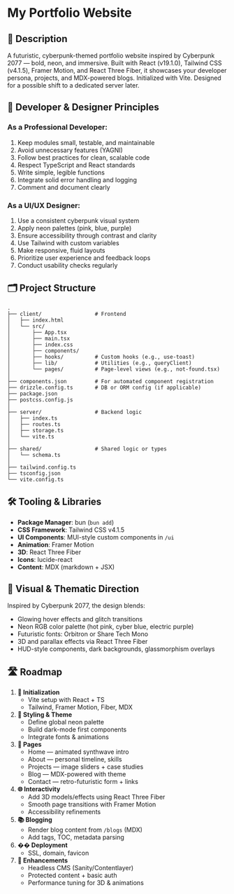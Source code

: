 # My Portfolio Website

## 🧾 Description

A futuristic, cyberpunk-themed portfolio website inspired by Cyberpunk 2077 — bold, neon, and immersive. Built with React (v19.1.0), Tailwind CSS (v4.1.5), Framer Motion, and React Three Fiber, it showcases your developer persona, projects, and MDX-powered blogs. Initialized with Vite. Designed for a possible shift to a dedicated server later.

## 🧱 Developer & Designer Principles

### As a Professional Developer:

1.  Keep modules small, testable, and maintainable
2.  Avoid unnecessary features (YAGNI)
3.  Follow best practices for clean, scalable code
4.  Respect TypeScript and React standards
5.  Write simple, legible functions
6.  Integrate solid error handling and logging
7.  Comment and document clearly

### As a UI/UX Designer:

1.  Use a consistent cyberpunk visual system
2.  Apply neon palettes (pink, blue, purple)
3.  Ensure accessibility through contrast and clarity
4.  Use Tailwind with custom variables
5.  Make responsive, fluid layouts
6.  Prioritize user experience and feedback loops
7.  Conduct usability checks regularly

## 🗂 Project Structure

```
.
├── client/                 # Frontend
│   ├── index.html
│   └── src/
│       ├── App.tsx
│       ├── main.tsx
│       ├── index.css
│       ├── components/
│       ├── hooks/          # Custom hooks (e.g., use-toast)
│       ├── lib/            # Utilities (e.g., queryClient)
│       └── pages/          # Page-level views (e.g., not-found.tsx)
│
├── components.json         # For automated component registration
├── drizzle.config.ts       # DB or ORM config (if applicable)
├── package.json
├── postcss.config.js
│
├── server/                 # Backend logic
│   ├── index.ts
│   ├── routes.ts
│   ├── storage.ts
│   └── vite.ts
│
├── shared/                 # Shared logic or types
│   └── schema.ts
│
├── tailwind.config.ts
├── tsconfig.json
└── vite.config.ts
```

## 🛠 Tooling & Libraries

- **Package Manager**: bun (`bun add`)
- **CSS Framework**: Tailwind CSS v4.1.5
- **UI Components**: MUI-style custom components in `/ui`
- **Animation**: Framer Motion
- **3D**: React Three Fiber
- **Icons**: lucide-react
- **Content**: MDX (markdown + JSX)

## 🔮 Visual & Thematic Direction

Inspired by Cyberpunk 2077, the design blends:

- Glowing hover effects and glitch transitions
- Neon RGB color palette (hot pink, cyber blue, electric purple)
- Futuristic fonts: Orbitron or Share Tech Mono
- 3D and parallax effects via React Three Fiber
- HUD-style components, dark backgrounds, glassmorphism overlays

## 🛣 Roadmap

1.  **🔧 Initialization**
    - Vite setup with React + TS
    - Tailwind, Framer Motion, Fiber, MDX
2.  **🎨 Styling & Theme**
    - Define global neon palette
    - Build dark-mode first components
    - Integrate fonts & animations
3.  **📄 Pages**
    - Home — animated synthwave intro
    - About — personal timeline, skills
    - Projects — image sliders + case studies
    - Blog — MDX-powered with theme
    - Contact — retro-futuristic form + links
4.  **🌐 Interactivity**
    - Add 3D models/effects using React Three Fiber
    - Smooth page transitions with Framer Motion
    - Accessibility refinements
5.  **📚 Blogging**
    - Render blog content from `/blogs` (MDX)
    - Add tags, TOC, metadata parsing
6.  **�� Deployment**
    - SSL, domain, favicon
7.  **🔮 Enhancements**
    - Headless CMS (Sanity/Contentlayer)
    - Protected content + basic auth
    - Performance tuning for 3D & animations
